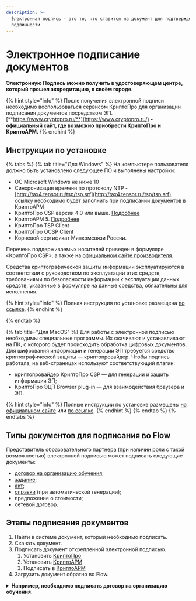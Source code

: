 ```yaml
---
description: >-
  Электронная подпись - это то, что ставится на документ для подтверждения
  подлинности
---
```


# Электронное подписание документов

**Электронную Подпись можно получить в удостоверяющем центре, который прошел аккредитацию, в своём городе.**

{% hint style="info" %}
После получения электронной подписи необходимо воспользоваться сервисом КриптоПро для организации подписания документов посредством ЭП.\
[**https://www.cryptopro.ru/**](https://www.cryptopro.ru/) **- официальный сайт, где возможно приобрести КриптоПро и КриптоАРМ.**
{% endhint %}

## Инструкции по установке&#x20;

{% tabs %}
{% tab title="Для Windows" %}
На компьютере пользователя должно быть установлено следующее ПО и выполнены настройки:

* ОС Microsoft Windows не ниже 10
* Синхронизация времени по протоколу NTP - [http://tax4.tensor.ru/tsp/tsp.srf](http://tax4.tensor.ru/tsp/tsp.srf) ссылку необходимо будет заполнить при подписании документов в КриптоАРМ &#x20;
* КриптоПро CSP версии 4.0 или выше. [Подробнее](elektronnoe-podpisanie-dokumentov/kriptopro.md)
* КриптоАРМ 5. [Подробнее](elektronnoe-podpisanie-dokumentov/kriptoarm.md)
* КриптоПро TSP Client
* КриптоПро OCSP Client
* Корневой сертификат Минкомсвязи России.

Перечень поддерживаемых носителей приведен в формуляре «КриптоПро CSP», а также на [официальном сайте производителя](https://www.cryptopro.ru/products/csp/compare).

Средства криптографической защиты информации эксплуатируются в соответствии с руководством по эксплуатации этих средств, требованиями по безопасности информации к эксплуатации данных средств, указанные в формуляре на данные средства, обязательны для исполнения.

{% hint style="info" %}
Полная инструкция по установке размещена [по ссылке](https://disk.yandex.ru/i/IIwJAMz0Ndw5zA).&#x20;
{% endhint %}


{% endtab %}

{% tab title="Для MacOS" %}
Для работы с электронной подписью необходимы специальные программы. Их скачивают и устанавливают на ПК, с которого будет происходить обработка цифровых документов. Для шифрования информации и генерации ЭП требуется средство криптографической защиты — криптопровайдер. Чтобы подпись работала, на веб-страницах используют соответствующий плагин:

* криптопровайдер КриптоПро CSP — для генерации и защиты информации ЭП;
* КриптоПро ЭЦП Browser plug-in — для взаимодействия браузера и ЭП.

{% hint style="info" %}
Полные инструкции по установке размещены [на официальном сайте](https://support.cryptopro.ru/index.php?/Knowledgebase/Article/View/232/0/rbot-s-kriptopro-csp-v-macos) или [по ссылке](https://astral.ru/info/kriptopro/kriptopro-dlya-macos/).&#x20;
{% endhint %}
{% endtab %}
{% endtabs %}

## Типы документов для подписания во Flow

Представитель образовательного партнера (при наличии роли с такой возможностью) электронной подписью может подписать следующие документы:&#x20;

* [договор на организацию обучения](../dogovor-na-organizaciyu-obucheniya.md);
* [задание](../potoki-obucheniya/zadanie-na-potok.md);
* [акт](../potoki-obucheniya/akty.md);
* [справки](../spravki-ob-uspevaemosti-poseshaemosti/) (при автоматической генерации);
* предложение о стоимости;
* сетевой договор.

## Этапы подписания документов

1. Найти в системе документ, который необходимо подписать.
2. Скачать документ.
3. Подписать документ открепленной электронной подписью.&#x20;
   1. Установить [КриптоПро](elektronnoe-podpisanie-dokumentov/kriptopro.md)
   2. Установить [КриптоАРМ](elektronnoe-podpisanie-dokumentov/kriptoarm.md)
   3. Подписать в [КриптоАРМ](elektronnoe-podpisanie-dokumentov/kriptoarm.md#podrobnee-o-podpisanii-dokumenta)
4. Загрузить документ обратно во Flow.

<details>

<summary><strong>Например, необходимо подписать договор на организацию обучения.</strong> </summary>

1. В меню Справочники-Договоры на организацию обучения кликните по номеру Договора.&#x20;

<img src="../.gitbook/assets/image (1) (5).png" alt="" data-size="original">

2. Скачайте открывшийся документ, проверьте и подпишите его электронной подписью.

<img src="../.gitbook/assets/image (12).png" alt="" data-size="original">

3. Загрузите обратно в систему.

![](../.gitbook/assets/image.png)

</details>



